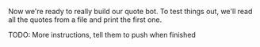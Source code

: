 Now we're ready to really build our quote bot. To test things out, we'll read all the quotes from a file and print the first one.

TODO: More instructions, tell them to push when finished
